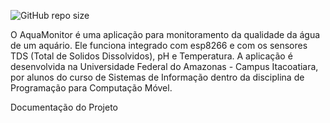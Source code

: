 ![GitHub repo size](https://img.shields.io/github/repo-size/ufam-icet-iti315/aqua-monitor)

O AquaMonitor é uma aplicação para monitoramento da qualidade da água de um aquário. Ele funciona integrado com esp8266 e com os sensores TDS (Total de Solidos Dissolvidos), pH e Temperatura. A aplicação é desenvolvida na Universidade Federal do Amazonas - Campus Itacoatiara, por alunos do curso de Sistemas de Informação dentro da disciplina de Programação para Computação Móvel.

Documentação do Projeto
